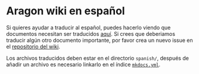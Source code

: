 # Aragon wiki en español

Si quieres ayudar a traducir al español, puedes hacerlo viendo que documentos
necesitan ser traducidos [aquí](https://github.com/aragon/aragon-wiki/issues?utf8=✓&q=is%3Aissue+is%3Aopen+label%3Ai18n+label%3Aspanish). Si crees que deberiamos traducir algún otro documento importante,
por favor crea un nuevo issue en el [repositorio del wiki](https://github.com/aragon/aragon-wiki/issues/new).

Los archivos traducidos deben estar en el directorio `spanish/`, después de añadir
un archivo es necesario linkarlo en el índice [`mkdocs.yml`](https://github.com/aragon/aragon-wiki/blob/master/mkdocs.yml).
